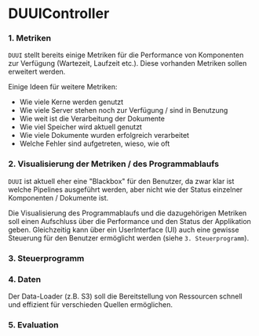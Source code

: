 # DUUIController

### 1. Metriken

`DUUI` stellt bereits einige Metriken für die Performance von Komponenten zur Verfügung (Wartezeit, Laufzeit etc.). Diese vorhanden Metriken sollen erweitert werden.

Einige Ideen für weitere Metriken:

- Wie viele Kerne werden genutzt
- Wie viele Server stehen noch zur Verfügung / sind in Benutzung
- Wie weit ist die Verarbeitung der Dokumente
- Wie viel Speicher wird aktuell genutzt
- Wie viele Dokumente wurden erfolgreich verarbeitet
- Welche Fehler sind aufgetreten, wieso, wie oft

### 2. Visualisierung der Metriken / des Programmablaufs

`DUUI` ist aktuell eher eine "Blackbox" für den Benutzer, da zwar klar ist welche Pipelines ausgeführt werden, aber nicht wie der Status einzelner Komponenten / Dokumente ist.

Die Visualisierung des Programmablaufs und die dazugehörigen Metriken soll einen Aufschluss über die Performance und den Status der Applikation geben. Gleichzeitig kann über ein UserInterface (UI) auch eine gewisse Steuerung für den Benutzer ermöglicht werden (siehe `3. Steuerprogramm`).

### 3. Steuerprogramm

### 4. Daten

Der Data-Loader (z.B. S3) soll die Bereitstellung von Ressourcen schnell und effizient für verschieden Quellen ermöglichen.

### 5. Evaluation
